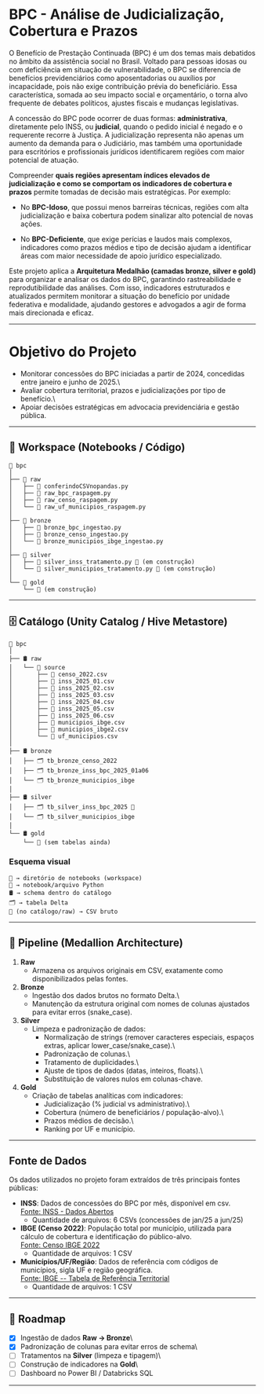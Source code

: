 # BPC - Análise de Judicialização, Cobertura e Prazos

O Benefício de Prestação Continuada (BPC) é um dos temas mais debatidos
no âmbito da assistência social no Brasil. Voltado para pessoas idosas
ou com deficiência em situação de vulnerabilidade, o BPC se diferencia
de benefícios previdenciários como aposentadorias ou auxílios por
incapacidade, pois não exige contribuição prévia do beneficiário. Essa
característica, somada ao seu impacto social e orçamentário, o torna
alvo frequente de debates políticos, ajustes fiscais e mudanças
legislativas.

A concessão do BPC pode ocorrer de duas formas: **administrativa**,
diretamente pelo INSS, ou **judicial**, quando o pedido inicial é negado
e o requerente recorre à Justiça. A judicialização representa não apenas
um aumento da demanda para o Judiciário, mas também uma oportunidade
para escritórios e profissionais jurídicos identificarem regiões com
maior potencial de atuação.

Compreender **quais regiões apresentam índices elevados de
judicialização e como se comportam os indicadores de cobertura e
prazos** permite tomadas de decisão mais estratégicas. Por exemplo:

-   No **BPC-Idoso**, que possui menos barreiras técnicas, regiões com
    alta judicialização e baixa cobertura podem sinalizar alto potencial
    de novas ações.

-   No **BPC-Deficiente**, que exige perícias e laudos mais complexos,
    indicadores como prazos médios e tipo de decisão ajudam a
    identificar áreas com maior necessidade de apoio jurídico
    especializado.

Este projeto aplica a **Arquitetura Medalhão (camadas bronze, silver e
gold)** para organizar e analisar os dados do BPC, garantindo
rastreabilidade e reprodutibilidade das análises. Com isso, indicadores
estruturados e atualizados permitem monitorar a situação do benefício
por unidade federativa e modalidade, ajudando gestores e advogados a
agir de forma mais direcionada e eficaz.

------------------------------------------------------------------------

# Objetivo do Projeto

-   Monitorar concessões do BPC iniciadas a partir de 2024, concedidas
    entre janeiro e junho de 2025.\
-   Avaliar cobertura territorial, prazos e judicializações por tipo de
    benefício.\
-   Apoiar decisões estratégicas em advocacia previdenciária e gestão
    pública.

------------------------------------------------------------------------

## 📂 Workspace (Notebooks / Código)

    📂 bpc
    │
    ├── 📂 raw
    │   ├── 📄 conferindoCSVnopandas.py
    │   ├── 📄 raw_bpc_raspagem.py
    │   ├── 📄 raw_censo_raspagem.py
    │   └── 📄 raw_uf_municipios_raspagem.py
    │
    ├── 📂 bronze
    │   ├── 📄 bronze_bpc_ingestao.py
    │   ├── 📄 bronze_censo_ingestao.py
    │   └── 📄 bronze_municipios_ibge_ingestao.py
    │
    ├── 📂 silver
    │   ├── 📄 silver_inss_tratamento.py 🚧 (em construção)
    │   └── 📄 silver_municipios_tratamento.py 🚧 (em construção)
    │
    └── 📂 gold
        └── 🚧 (em construção)

------------------------------------------------------------------------

## 🗄️ Catálogo (Unity Catalog / Hive Metastore)

    🏦 bpc
    │
    ├── 🛢️ raw
    │   └── 📂 source
    │       ├── 📄 censo_2022.csv
    │       ├── 📄 inss_2025_01.csv
    │       ├── 📄 inss_2025_02.csv
    │       ├── 📄 inss_2025_03.csv
    │       ├── 📄 inss_2025_04.csv
    │       ├── 📄 inss_2025_05.csv
    │       ├── 📄 inss_2025_06.csv
    │       ├── 📄 municipios_ibge.csv
    │       ├── 📄 municipios_ibge2.csv
    │       └── 📄 uf_municipios.csv
    │
    ├── 🛢️ bronze
    │   ├── 🗂️ tb_bronze_censo_2022
    │   ├── 🗂️ tb_bronze_inss_bpc_2025_01a06
    │   └── 🗂️ tb_bronze_municipios_ibge
    │
    ├── 🛢️ silver
    │   ├── 🗂️ tb_silver_inss_bpc_2025 🚧
    │   └── 🗂️ tb_silver_municipios_ibge
    │
    └── 🛢️ gold
        └── 🚧 (sem tabelas ainda)

### Esquema visual

    📂 → diretório de notebooks (workspace)
    📄 → notebook/arquivo Python
    🛢️ → schema dentro do catálogo
    🗂️ → tabela Delta
    📄 (no catálogo/raw) → CSV bruto

------------------------------------------------------------------------

## 🔄 Pipeline (Medallion Architecture)

1.  **Raw**
    -   Armazena os arquivos originais em CSV, exatamente como
        disponibilizados pelas fontes.
2.  **Bronze**
    -   Ingestão dos dados brutos no formato Delta.\
    -   Manutenção da estrutura original com nomes de colunas ajustados
        para evitar erros (snake_case).
3.  **Silver**
    -   Limpeza e padronização de dados:
        -   Normalização de strings (remover caracteres especiais,
            espaços extras, aplicar lower_case/snake_case).\
        -   Padronização de colunas.\
        -   Tratamento de duplicidades.\
        -   Ajuste de tipos de dados (datas, inteiros, floats).\
        -   Substituição de valores nulos em colunas-chave.
4.  **Gold**
    -   Criação de tabelas analíticas com indicadores:
        -   Judicialização (% judicial vs administrativo).\
        -   Cobertura (número de beneficiários / população-alvo).\
        -   Prazos médios de decisão.\
        -   Ranking por UF e município.

------------------------------------------------------------------------

## Fonte de Dados

Os dados utilizados no projeto foram extraídos de três principais fontes
públicas:

-   **INSS**: Dados de concessões do BPC por mês, disponível em csv.\
    [Fonte: INSS - Dados
    Abertos](https://dadosabertos.inss.gov.br/dataset/beneficios-concedidos-plano-de-dados-abertos-jun-2023-a-jun-2025)
    -   Quantidade de arquivos: 6 CSVs (concessões de jan/25 a jun/25)
-   **IBGE (Censo 2022)**: População total por município, utilizada para
    cálculo de cobertura e identificação do público-alvo.\
    [Fonte: Censo IBGE
    2022](https://www.ibge.gov.br/estatisticas/sociais/trabalho/22827-censo-demografico-2022.html?=&t=downloads/)
    -   Quantidade de arquivos: 1 CSV
-   **Municípios/UF/Região**: Dados de referência com códigos de
    municípios, sigla UF e região geográfica.\
    [Fonte: IBGE -- Tabela de Referência
    Territorial](https://www.ibge.gov.br/geociencias/organizacao-do-territorio/malhas-territoriais/15774-malhas.html/)
    -   Quantidade de arquivos: 1 CSV

------------------------------------------------------------------------

## 🚀 Roadmap

-   [x] Ingestão de dados **Raw → Bronze**\
-   [x] Padronização de colunas para evitar erros de schema\
-   [ ] Tratamentos na **Silver** (limpeza e tipagem)\
-   [ ] Construção de indicadores na **Gold**\
-   [ ] Dashboard no Power BI / Databricks SQL

------------------------------------------------------------------------
